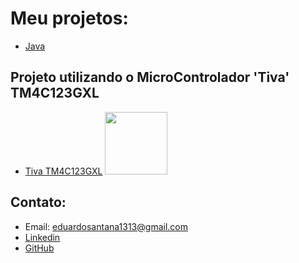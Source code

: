 # Meu projetos:
* [Java](https://github.com/EduardoSantAna1313/Projetos-Java)

## Projeto utilizando o MicroControlador 'Tiva' TM4C123GXL
* [Tiva TM4C123GXL](https://github.com/EduardoSantAna1313/Tiva)
  <img src="https://processors.wiki.ti.com/images/3/32/EK-TM4C123GXL.jpg" width="100" height="100">

## Contato:
* Email: eduardosantana1313@gmail.com
* [Linkedin](https://www.linkedin.com/in/eduardo-sant-ana/)
* [GitHub](https://github.com/EduardoSantAna1313)
